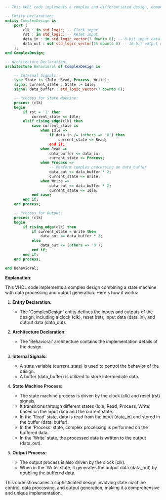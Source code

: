 ```vhdl
-- This VHDL code implements a complex and differentiated design, demonstrating a combination of various advanced features and techniques.

-- Entity Declaration:
entity ComplexDesign is
    port (
        clk : in std_logic; -- Clock input
        rst : in std_logic; -- Reset input
        data_in : in std_logic_vector(7 downto 0); -- 8-bit input data
        data_out : out std_logic_vector(15 downto 0) -- 16-bit output data
    );
end ComplexDesign;

-- Architecture Declaration:
architecture Behavioral of ComplexDesign is

    -- Internal Signals:
    type State is (Idle, Read, Process, Write);
    signal current_state : State := Idle;
    signal data_buffer : std_logic_vector(7 downto 0);

    -- Process for State Machine:
    process (clk)
    begin
        if rst = '1' then
            current_state <= Idle;
        elsif rising_edge(clk) then
            case current_state is
                when Idle =>
                    if data_in /= (others => '0') then
                        current_state <= Read;
                    end if;
                when Read =>
                    data_buffer <= data_in;
                    current_state <= Process;
                when Process =>
                    -- Perform complex processing on data_buffer
                    data_out <= data_buffer * 2;
                    current_state <= Write;
                when Write =>
                    data_out <= data_buffer * 2;
                    current_state <= Idle;
            end case;
        end if;
    end process;

    -- Process for Output:
    process (clk)
    begin
        if rising_edge(clk) then
            if current_state = Write then
                data_out <= data_buffer * 2;
            else
                data_out <= (others => '0');
            end if;
        end if;
    end process;

end Behavioral;
```

**Explanation:**

This VHDL code implements a complex design combining a state machine with data processing and output generation. Here's how it works:

1. **Entity Declaration:**
    - The 'ComplexDesign' entity defines the inputs and outputs of the design, including a clock (clk), reset (rst), input data (data_in), and output data (data_out).

2. **Architecture Declaration:**
    - The 'Behavioral' architecture contains the implementation details of the design.

3. **Internal Signals:**
    - A state variable (current_state) is used to control the behavior of the design.
    - A buffer (data_buffer) is utilized to store intermediate data.

4. **State Machine Process:**
    - The state machine process is driven by the clock (clk) and reset (rst) signals.
    - It transitions through different states (Idle, Read, Process, Write) based on the input data and the current state.
    - In the 'Read' state, data is read from the input (data_in) and stored in the buffer (data_buffer).
    - In the 'Process' state, complex processing is performed on the buffered data.
    - In the 'Write' state, the processed data is written to the output (data_out).

5. **Output Process:**
    - The output process is also driven by the clock (clk).
    - When in the 'Write' state, it generates the output data (data_out) by doubling the buffered data.

This code showcases a sophisticated design involving state machine control, data processing, and output generation, making it a comprehensive and unique implementation.